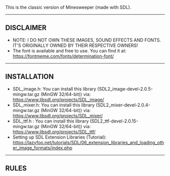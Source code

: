 This is the classic version of Minesweeper (made with SDL).  
  
----------  
DISCLAIMER  
----------  
  
* NOTE: I DO NOT OWN THESE IMAGES, SOUND EFFECTS AND FONTS. IT'S ORIGINALLY OWNED BY THEIR RESPECTIVE OWNERS!  
* The font is available and free to use. You can find it at: https://fontmeme.com/fonts/determination-font/  
  
------------    
INSTALLATION  
------------  
  
* SDL_image.h: You can install this library (SDL2_image-devel-2.0.5-mingw.tar.gz (MinGW 32/64-bit)) via: https://www.libsdl.org/projects/SDL_image/  
* SDL_mixer.h: You can install this library (SDL2_mixer-devel-2.0.4-mingw.tar.gz (MinGW 32/64-bit)) via: https://www.libsdl.org/projects/SDL_mixer/  
* SDL_ttf.h  : You can install this library (SDL2_ttf-devel-2.0.15-mingw.tar.gz (MinGW 32/64-bit))  via: https://www.libsdl.org/projects/SDL_ttf/  
* Setting up SDL Extension Libraries (Tutorial): https://lazyfoo.net/tutorials/SDL/06_extension_libraries_and_loading_other_image_formats/index.php  
  
-----  
RULES  
-----  
  


  


 


